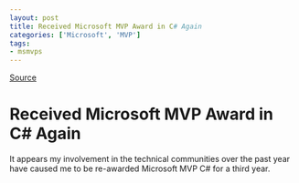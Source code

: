 ```yaml
---
layout: post
title: Received Microsoft MVP Award in C# Again
categories: ['Microsoft', 'MVP']
tags:
- msmvps
---
```

[Source](http://blogs.msmvps.com/peterritchie/2008/07/02/received-microsoft-mvp-award-in-c-again/ "Permalink to Received Microsoft MVP Award in C# Again")

# Received Microsoft MVP Award in C# Again
It appears my involvement in the technical communities over the past year have caused me to be re-awarded Microsoft MVP C# for a third year.

